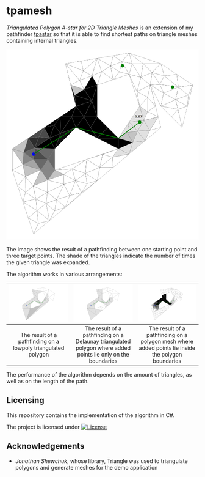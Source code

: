 # tpamesh

_Triangulated Polygon A-star for 2D Triangle Meshes_ is an extension of my pathfinder [tpastar](https://github.com/grgomrton/tpastar/) so that it is able to find shortest paths on triangle meshes containing internal triangles.

<p align="center"><img src="./Documentation/exploration-one-start-multiple-goals-cropped.png" alt="The result of an exploration between one start and multiple goals" /></p>  

The image shows the result of a pathfinding between one starting point and three target points. The shade of the triangles indicate the number of times the given triangle was expanded. 

The algorithm works in various arrangements:

| <img src="./Documentation/exploration-one-start-one-goal-lowpoly-mesh.png" alt="Result on a lowpoly mesh" /> | <img src="./Documentation/exploration-one-start-one-goal-delaunay-mesh.png" alt="Result on a Delaunay triangulated mesh" /> | <img src="./Documentation/exploration-one-start-one-goal-fine-mesh.png" alt="Result on a fine polygon mesh" /> |
|:-:|:-:|:-:|
| The result of a pathfinding on a lowpoly triangulated polygon | The result of a pathfinding on a Delaunay triangulated polygon where added points lie only on the boundaries | The result of a pathfinding on a polygon mesh where added points lie inside the polygon boundaries |

The performance of the algorithm depends on the amount of triangles, as well as on the length of the path.

## Licensing

This repository contains the implementation of the algorithm in C#.

The project is licensed under [![License](https://img.shields.io/badge/License-Apache%202.0-blue.svg)](https://opensource.org/licenses/Apache-2.0)

## Acknowledgements
- _Jonathan Shewchuk_, whose library, Triangle was used to triangulate polygons and generate meshes for the demo application

